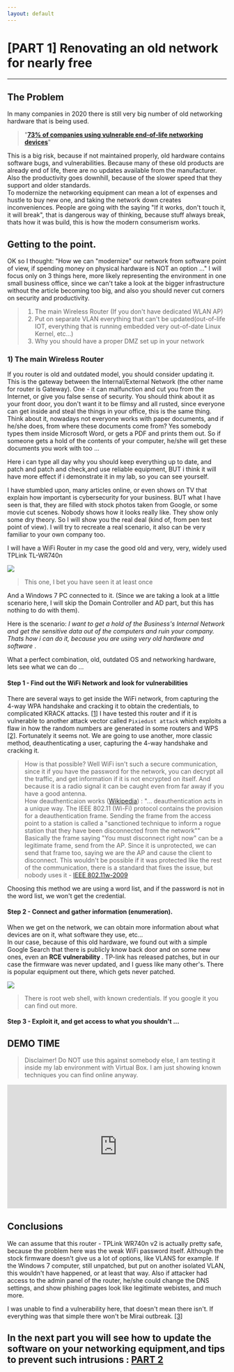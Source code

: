 ```yaml
---
layout: default
---
```


# [PART 1] Renovating an old network for nearly free

* * *

## The Problem

In many companies in 2020 there is still very big number of old networking hardware that is being used.

> "<strong><a href="https://www.csoonline.com/article/3124937/73-of-companies-using-vulnerable-end-of-life-networking-devices.html" target="blank">73% of companies using vulnerable end-of-life networking devices</a></strong>"

This is a big risk, because if not maintained properly, old hardware contains software bugs, and vulnerabilities. Because many of these old products are already end of life, there are no updates available from the manufacturer. Also the productivity goes downhill, because of the slower speed that they support and older standards. <br>
To modernize the networking equipment can mean a lot of expenses and hustle to buy new one, and taking the network down creates inconveniences.
People are going with the saying "If it works, don't touch it, it will break", that is dangerous way of thinking, because stuff always break, thats how it was build, this is how the modern consumerism works.

## Getting to the point.

OK so I thought: "How we can "modernize" our network from software point of view, if spending money on physical hardware is NOT an option ..."
I will focus only on 3 things here, more likely representing the environment in one small business office, since we can't take a look at the bigger infrastructure without the article becoming too big, and also you should never cut corners on security and productivity.

> 1) The main Wireless Router (If you don't have dedicated WLAN AP) <br>
> 2) Put on separate VLAN everything that can't be updated(out-of-life IOT, everything that is running embedded very out-of-date Linux Kernel, etc...) <br>
> 3) Why you should have a proper DMZ set up in your network <br>

### 1) The main Wireless Router

If you router is old and outdated model, you should consider updating it. This is the gateway between the Internal/External Network (the other name for router is Gateway). One - it can malfunction and cut you from the Internet, or give you false sense of security. You should think about it as your front door, you don't want it to be flimsy and all rusted, since everyone can get inside and steal the things in your office, this is the same thing. Think about it, nowadays not everyone works with paper documents, and if he/she does, from where these documents come from? Yes somebody types them inside Microsoft Word, or gets a PDF and prints them out. So if someone gets a hold of the contents of your computer, he/she will get these documents you work with too ...

Here i can type all day why you should keep everything up to date, and patch and patch and check,and use reliable equipment, BUT i think it will have more effect if i demonstrate it in my lab, so you can see yourself.

I have stumbled upon, many articles online, or even shows on TV that explain how important is cybersecurity for your business. BUT what I have seen is that, they are filled with stock photos taken from Google, or some movie cut scenes. Nobody shows how it looks really like. They show only some dry theory. So I will show you the real deal (kind of, from pen test point of view).
I will try to recreate a real scenario, it also can be very familiar to your own company too.

I will have a WiFi Router in my case the good old and very, very, widely used TPLink TL-WR740n

<a href="pics/networking/tp-l-1.jpg" target="blank"><img src="pics/networking/tp-l-1.jpg"></a>

> This one, I bet you have seen it at least once 

And a Windows 7 PC connected to it. (Since we are taking a look at a little scenario here, I will skip the Domain Controller and AD part, but this has nothing to do with them).

Here is the scenario: <i>I want to get a hold of the Business's Internal Network and get the sensitive data out of the computers and ruin your company. Thats how i can do it, because you are using very old hardware and software </i>.

What a perfect combination, old, outdated OS and networking hardware, lets see what we can do ...

#### Step 1 - Find out the WiFi Network and look for vulnerabilities

There are several ways to get inside the WiFi network, from capturing the 4-way WPA handshake and cracking it to obtain the credentials, to complicated KRACK attacks. <a href="https://en.wikipedia.org/wiki/Wi-Fi_Protected_Access#Security_issues" target="_">[1]</a>
I have tested this router and if it is vulnerable to another attack vector called `Pixiedust attack` which exploits a flaw in how the random numbers are generated in some routers and WPS <a href="https://en.wikipedia.org/wiki/Wi-Fi_Protected_Setup" target="_blank">[2]</a>. Fortunately it seems not. We are going to use another, more classic method, deauthenticating a user, capturing the 4-way handshake and cracking it.

> How is that possible? Well WiFi isn't such a secure communication, since it if you have the password for the network, you can decrypt all the traffic, and get information if it is not encrypted on itself. And because it is a radio signal it can be caught even from far away if you have a good antenna. <br>
> How deauthenticaion works (<a href="https://en.wikipedia.org/wiki/Wi-Fi_deauthentication_attack" target="_blank">Wikipedia</a>) : "... deauthentication acts in a unique way. The IEEE 802.11 (Wi-Fi) protocol contains the provision for a deauthentication frame. Sending the frame from the access point to a station is called a "sanctioned technique to inform a rogue station that they have been disconnected from the network"" <br>
> Basically the frame saying "You must disconnect right now" can be a legitimate frame, send from the AP. Since it is unprotected, we can send that frame too, saying we are the AP and cause the client to disconnect. This wouldn't be possible if it was protected like the rest of the communication, there is a standard that fixes the issue, but nobody uses it - <a href="https://en.wikipedia.org/wiki/IEEE_802.11w-2009" target="_blank">IEEE 802.11w-2009</a>

Choosing this method we are using a word list, and if the password is not in the word list, we won't get the credential.
#### Step 2 - Connect and gather information (enumeration).
When we get on the network, we can obtain more information about what devices are on it, what software they use, etc... <br>
In our case, because of this old hardware, we found out with a simple Google Search that there is publicly know back door and on some new ones, even an <strong> RCE vulnerability </strong>. TP-link has released patches, but in our case the firmware was never updated, and I guess like many other's. There is popular equipment out there, which gets never patched.

<a href="pics/networking/backdoor-1.png" target="_blank"><img src="pics/networking/backdoor-1.png"></a>

> There is root web shell, with known credentials. If you google it you can find out more.

#### Step 3 - Exploit it, and get access to what you shouldn't ...

## DEMO TIME

> Disclaimer! Do NOT use this against somebody else, I am testing it inside my lab environment with Virtual Box. I am just showing known techniques you can find online anyway.

<div style="padding:56.25% 0 0 0;position:relative;"><iframe src="https://player.vimeo.com/video/452550799?color=ff9933&byline=0&portrait=0" style="position:absolute;top:0;left:0;width:100%;height:100%;" frameborder="0" allow="autoplay; fullscreen" allowfullscreen></iframe></div><script src="https://player.vimeo.com/api/player.js"></script>

## Conclusions
We can assume that this router - TPLink WR740n v2 is actually pretty safe, because the problem here was the weak WiFi password itself. Although the stock firmware doesn't give us a lot of options, like VLANS for example. If the Windows 7 computer, still unpatched, but put on another isolated VLAN, this wouldn't have happened, or at least that way. Also if attacker had access to the admin panel of the router, he/she could change the DNS settings, and show phishing pages look like legitimate webistes, and much more.

I was unable to find a vulnerability here, that doesn't mean there isn't. If everything was that simple there won't be Mirai outbreak. <a href="https://en.wikipedia.org/wiki/Mirai_(malware)" target="_blank">[3]</a>

## In the next part you will see how to update the software on your networking equipment,and tips to prevent such intrusions : <a href="tp_link-2.html">PART 2</a>